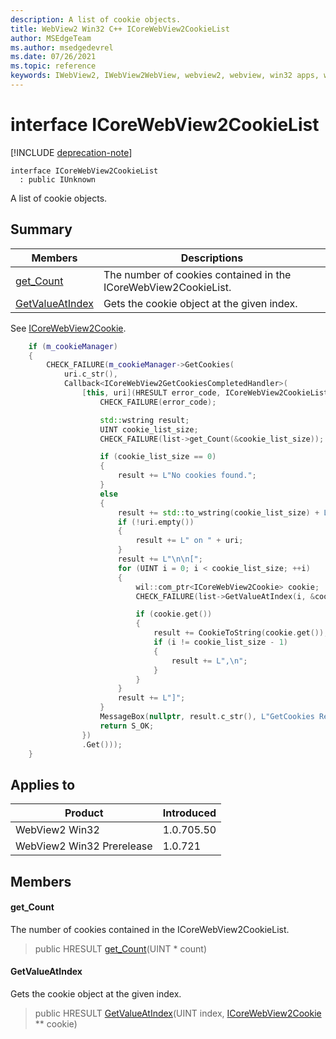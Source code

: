```yaml
---
description: A list of cookie objects.
title: WebView2 Win32 C++ ICoreWebView2CookieList
author: MSEdgeTeam
ms.author: msedgedevrel
ms.date: 07/26/2021
ms.topic: reference
keywords: IWebView2, IWebView2WebView, webview2, webview, win32 apps, win32, edge, ICoreWebView2, ICoreWebView2Controller, browser control, edge html, ICoreWebView2CookieList
---
```


# interface ICoreWebView2CookieList

[!INCLUDE [deprecation-note](../includes/deprecation-note.md)]

```
interface ICoreWebView2CookieList
  : public IUnknown
```

A list of cookie objects.

## Summary

 Members                        | Descriptions
--------------------------------|---------------------------------------------
[get_Count](#get_count) | The number of cookies contained in the ICoreWebView2CookieList.
[GetValueAtIndex](#getvalueatindex) | Gets the cookie object at the given index.

See [ICoreWebView2Cookie](icorewebview2cookie.md). 
```cpp
    if (m_cookieManager)
    {
        CHECK_FAILURE(m_cookieManager->GetCookies(
            uri.c_str(),
            Callback<ICoreWebView2GetCookiesCompletedHandler>(
                [this, uri](HRESULT error_code, ICoreWebView2CookieList* list) -> HRESULT {
                    CHECK_FAILURE(error_code);

                    std::wstring result;
                    UINT cookie_list_size;
                    CHECK_FAILURE(list->get_Count(&cookie_list_size));

                    if (cookie_list_size == 0)
                    {
                        result += L"No cookies found.";
                    }
                    else
                    {
                        result += std::to_wstring(cookie_list_size) + L" cookie(s) found";
                        if (!uri.empty())
                        {
                            result += L" on " + uri;
                        }
                        result += L"\n\n[";
                        for (UINT i = 0; i < cookie_list_size; ++i)
                        {
                            wil::com_ptr<ICoreWebView2Cookie> cookie;
                            CHECK_FAILURE(list->GetValueAtIndex(i, &cookie));

                            if (cookie.get())
                            {
                                result += CookieToString(cookie.get());
                                if (i != cookie_list_size - 1)
                                {
                                    result += L",\n";
                                }
                            }
                        }
                        result += L"]";
                    }
                    MessageBox(nullptr, result.c_str(), L"GetCookies Result", MB_OK);
                    return S_OK;
                })
                .Get()));
    }
```

## Applies to

Product                         | Introduced
--------------------------------|---------------------------------------------
WebView2 Win32            |    1.0.705.50
WebView2 Win32 Prerelease |    1.0.721

## Members

#### get_Count

The number of cookies contained in the ICoreWebView2CookieList.

> public HRESULT [get_Count](#get_count)(UINT * count)

#### GetValueAtIndex

Gets the cookie object at the given index.

> public HRESULT [GetValueAtIndex](#getvalueatindex)(UINT index, [ICoreWebView2Cookie](icorewebview2cookie.md) ** cookie)

